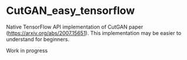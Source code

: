 # CutGAN_easy_tensorflow
Native TensorFlow API implementation of CutGAN paper (https://arxiv.org/abs/2007.15651). This implementation may be easier to understand for beginners.


Work in progress
